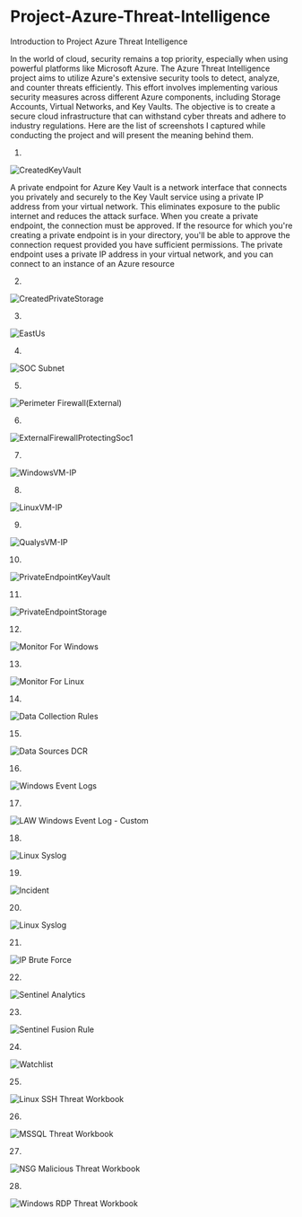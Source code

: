 # Project-Azure-Threat-Intelligence


Introduction to Project Azure Threat Intelligence


In the world of cloud, security remains a top priority, especially when using powerful platforms like Microsoft Azure. The Azure Threat Intelligence project aims to utilize Azure's extensive security tools to detect, analyze, and counter threats efficiently. This effort involves implementing various security measures across different Azure components, including Storage Accounts, Virtual Networks, and Key Vaults. The objective is to create a secure cloud infrastructure that can withstand cyber threats and adhere to industry regulations. Here are the list of screenshots I captured while conducting the project and will present the meaning behind them. 


1)    







![CreatedKeyVault](https://github.com/Khan-Shahmir/Azure-Threat-Intelligence-Microsoft-Sentinel-and-Cloud-Honey-Set-Up/assets/143667443/c9f436b6-23de-46c2-b50a-f5d76714da66)

 A private endpoint for Azure Key Vault is a network interface that connects you privately and securely to the Key Vault service using a private IP address from your virtual network. This eliminates exposure to the public internet and reduces the attack surface. When you create a private endpoint, the connection must be approved. If the resource for which you're creating a private endpoint is in your directory, you'll be able to approve the connection request provided you have sufficient permissions. The private endpoint uses a private IP address in your virtual network, and you can connect to an instance of an Azure resource
 
2) 






![CreatedPrivateStorage](https://github.com/Khan-Shahmir/Azure-Threat-Intelligence-Microsoft-Sentinel-and-Cloud-Honey-Set-Up/assets/143667443/1c79e04f-bd63-460d-9ca8-2f12341e523c)

3) 






![EastUs](https://github.com/Khan-Shahmir/Azure-Threat-Intelligence-Microsoft-Sentinel-and-Cloud-Honey-Set-Up/assets/143667443/2024e154-ad6a-4e15-902b-b40bbfe752b1)

4) 







![SOC Subnet](https://github.com/Khan-Shahmir/Azure-Threat-Intelligence-Microsoft-Sentinel-and-Cloud-Honey-Set-Up/assets/143667443/4b1a86a1-53b5-4cf4-a4f1-2e852a2ba372)

5) 







![Perimeter Firewall(External)](https://github.com/Khan-Shahmir/Azure-Threat-Intelligence-Microsoft-Sentinel-and-Cloud-Honey-Set-Up/assets/143667443/12accbb5-49a9-4cca-8f0e-4aa1ac51d58c)

6) 






![ExternalFirewallProtectingSoc1](https://github.com/Khan-Shahmir/Azure-Threat-Intelligence-Microsoft-Sentinel-and-Cloud-Honey-Set-Up/assets/143667443/2e5b7704-e587-4900-b016-1e97d3f24fef)

7) 







![WindowsVM-IP](https://github.com/Khan-Shahmir/Azure-Threat-Intelligence-Microsoft-Sentinel-and-Cloud-Honey-Set-Up/assets/143667443/e16231bd-5c0f-4754-9066-53f34937bcbf)

8) 






![LinuxVM-IP](https://github.com/Khan-Shahmir/Azure-Threat-Intelligence-Microsoft-Sentinel-and-Cloud-Honey-Set-Up/assets/143667443/7a81f848-b80a-486f-9b10-0152581523cd)

9) 






![QualysVM-IP](https://github.com/Khan-Shahmir/Azure-Threat-Intelligence-Microsoft-Sentinel-and-Cloud-Honey-Set-Up/assets/143667443/5ae6e1a5-092d-4549-a13b-785a0f1f82e9)

10) 






![PrivateEndpointKeyVault](https://github.com/Khan-Shahmir/Azure-Threat-Intelligence-Microsoft-Sentinel-and-Cloud-Honey-Set-Up/assets/143667443/f32a8eea-aa68-4db4-935d-75de4b062f84)

11) 






![PrivateEndpointStorage](https://github.com/Khan-Shahmir/Azure-Threat-Intelligence-Microsoft-Sentinel-and-Cloud-Honey-Set-Up/assets/143667443/1d876710-35ab-487b-96c0-65aa79664a78)

12) 






![Monitor For Windows](https://github.com/Khan-Shahmir/Azure-Threat-Intelligence-Microsoft-Sentinel-and-Cloud-Honey-Set-Up/assets/143667443/f9630ec1-8318-4041-a035-9d165bb09551)

13) 






![Monitor For Linux](https://github.com/Khan-Shahmir/Azure-Threat-Intelligence-Microsoft-Sentinel-and-Cloud-Honey-Set-Up/assets/143667443/1c4fb361-d990-48a3-a394-0e6010ab213e)

14) 






![Data Collection Rules](https://github.com/Khan-Shahmir/Azure-Threat-Intelligence-Microsoft-Sentinel-and-Cloud-Honey-Set-Up/assets/143667443/5dd68c06-d65a-45d3-abe1-3f3108f8e99b)

15) 






![Data Sources DCR](https://github.com/Khan-Shahmir/Azure-Threat-Intelligence-Microsoft-Sentinel-and-Cloud-Honey-Set-Up/assets/143667443/0744b298-aa98-47c4-8b4f-db46dd98db1d)

16) 






![Windows Event Logs](https://github.com/Khan-Shahmir/Azure-Threat-Intelligence-Microsoft-Sentinel-and-Cloud-Honey-Set-Up/assets/143667443/9649b017-04e4-4080-becd-ab7ec582d967)

17) 






![LAW Windows Event Log - Custom](https://github.com/Khan-Shahmir/Azure-Threat-Intelligence-Microsoft-Sentinel-and-Cloud-Honey-Set-Up/assets/143667443/bc2c1f0e-6788-457f-926f-b47311acc74b)

18)






![Linux Syslog](https://github.com/Khan-Shahmir/Azure-Threat-Intelligence-Microsoft-Sentinel-and-Cloud-Honey-Set-Up/assets/143667443/c87d6ceb-1186-4318-910f-a1740b22aa07)

19) 






![Incident](https://github.com/Khan-Shahmir/Azure-Threat-Intelligence-Microsoft-Sentinel-and-Cloud-Honey-Set-Up/assets/143667443/ad7390a5-294b-4122-a9ee-b8699d223a71)

20)






![Linux Syslog](https://github.com/Khan-Shahmir/Azure-Threat-Intelligence-Microsoft-Sentinel-and-Cloud-Honey-Set-Up/assets/143667443/60c9ea3f-5216-4552-8a22-5b460c228e17)

21) 






![IP Brute Force](https://github.com/Khan-Shahmir/Azure-Threat-Intelligence-Microsoft-Sentinel-and-Cloud-Honey-Set-Up/assets/143667443/a438f711-674d-47b7-b15d-c88f7f44a2d5)

22) 






![Sentinel Analytics](https://github.com/Khan-Shahmir/Azure-Threat-Intelligence-Microsoft-Sentinel-and-Cloud-Honey-Set-Up/assets/143667443/30425bd5-55ca-4eba-b66c-e58a8e51ec42)

23) 






![Sentinel Fusion Rule](https://github.com/Khan-Shahmir/Azure-Threat-Intelligence-Microsoft-Sentinel-and-Cloud-Honey-Set-Up/assets/143667443/5ffc5dd5-2feb-4af6-bc5f-5e9683b5c6d7)

24) 







![Watchlist](https://github.com/Khan-Shahmir/Azure-Threat-Intelligence-Microsoft-Sentinel-and-Cloud-Honey-Set-Up/assets/143667443/210842dc-32a1-41e2-a4cf-656da36206de)

25) 





![Linux SSH Threat Workbook](https://github.com/Khan-Shahmir/Azure-Threat-Intelligence-Microsoft-Sentinel-and-Cloud-Honey-Set-Up/assets/143667443/d398fa02-23b1-47b5-83ff-ff6e417e5b2b)

26) 







![MSSQL Threat Workbook](https://github.com/Khan-Shahmir/Azure-Threat-Intelligence-Microsoft-Sentinel-and-Cloud-Honey-Set-Up/assets/143667443/37326790-2cf5-41da-8838-9dfede296de7)

27) 






![NSG Malicious Threat Workbook](https://github.com/Khan-Shahmir/Azure-Threat-Intelligence-Microsoft-Sentinel-and-Cloud-Honey-Set-Up/assets/143667443/d3b1d052-9a4f-48e1-bd1e-1c1782d018b7)

28) 






![Windows RDP Threat Workbook](https://github.com/Khan-Shahmir/Azure-Threat-Intelligence-Microsoft-Sentinel-and-Cloud-Honey-Set-Up/assets/143667443/d811d942-955e-4d1a-83e3-8ed9ffd3ab94)




